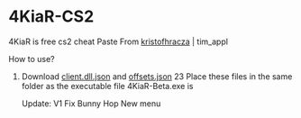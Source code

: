 # 4KiaR-CS2
4KiaR is free cs2 cheat
Paste From [kristofhracza](https://github.com/kristofhracza) | tim_appl


How to use?
1. Download [client.dll.json](https://reurl.cc/1GA8AV) and [offsets.json]([https://reurl.cc/1GA8AV](https://reurl.cc/edlp2x))
23 Place these files in the same folder as the executable file 4KiaR-Beta.exe is

   Update:
   V1
   Fix Bunny Hop
   New menu

